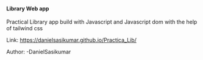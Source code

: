 #### Library Web app

Practical Library app build with Javascript and Javascript dom with the help of tailwind css

Link: https://danielsasikumar.github.io/Practica_Lib/

Author:
-DanielSasikumar
